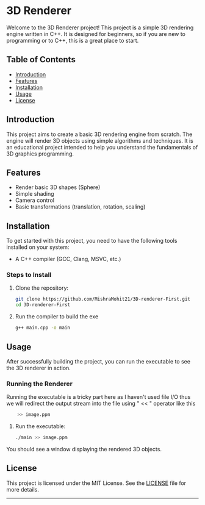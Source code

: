 # 3D Renderer

Welcome to the 3D Renderer project! This project is a simple 3D rendering engine written in C++. It is designed for beginners, so if you are new to programming or to C++, this is a great place to start.

## Table of Contents
- [Introduction](#introduction)
- [Features](#features)
- [Installation](#installation)
- [Usage](#usage)
- [License](#license)

## Introduction
This project aims to create a basic 3D rendering engine from scratch. The engine will render 3D objects using simple algorithms and techniques. It is an educational project intended to help you understand the fundamentals of 3D graphics programming.

## Features
- Render basic 3D shapes (Sphere)
- Simple shading
- Camera control
- Basic transformations (translation, rotation, scaling)

## Installation
To get started with this project, you need to have the following tools installed on your system:
- A C++ compiler (GCC, Clang, MSVC, etc.)

### Steps to Install
1. Clone the repository:
    ```bash
    git clone https://github.com/MishraMohit21/3D-renderer-First.git
    cd 3D-renderer-First
    ```
2. Run the compiler to build the exe
    ```bash
    g++ main.cpp -o main
    ```

## Usage
After successfully building the project, you can run the executable to see the 3D renderer in action.

### Running the Renderer

Running the executable is a tricky part here as I haven't used file I/O thus we will redirect the output stream into the file using " << " operator like this 
```bash
    >> image.ppm
```

1. Run the executable:
    ```bash
    ./main >> image.ppm
    ```

You should see a window displaying the rendered 3D objects.


## License
This project is licensed under the MIT License. See the [LICENSE](LICENSE) file for more details.

---
